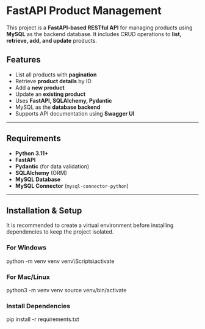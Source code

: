# FastAPI Product Management

This project is a **FastAPI-based RESTful API** for managing products using **MySQL** as the backend database. It includes CRUD operations to **list, retrieve, add, and update** products.

## Features
-  List all products with **pagination**
-  Retrieve **product details** by ID
-  Add a **new product**
-  Update an **existing product**
-  Uses **FastAPI, SQLAlchemy, Pydantic**
-  MySQL as the **database backend**
-  Supports API documentation using **Swagger UI**

---

## Requirements
- **Python 3.11+**
- **FastAPI**
- **Pydantic** (for data validation)
- **SQLAlchemy** (ORM)
- **MySQL Database**
- **MySQL Connector** (`mysql-connector-python`)

---

## Installation & Setup

It is recommended to create a virtual environment before installing dependencies to keep the project isolated.  

### For Windows  
python -m venv venv
venv\Scripts\activate

### For Mac/Linux
python3 -m venv venv
source venv/bin/activate

###  Install Dependencies
pip install -r requirements.txt
